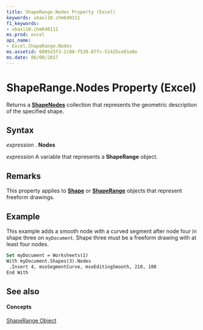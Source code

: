 ```yaml
---
title: ShapeRange.Nodes Property (Excel)
keywords: vbaxl10.chm640111
f1_keywords:
- vbaxl10.chm640111
ms.prod: excel
api_name:
- Excel.ShapeRange.Nodes
ms.assetid: 6005d3f3-2c08-f539-87fc-51425ce81e0e
ms.date: 06/08/2017
---
```



# ShapeRange.Nodes Property (Excel)

Returns a  **[ShapeNodes](Excel.ShapeNodes.md)** collection that represents the geometric description of the specified shape.


## Syntax

 _expression_ . **Nodes**

 _expression_ A variable that represents a **ShapeRange** object.


## Remarks

This property applies to  **[Shape](Excel.Shape.md)** or **[ShapeRange](Excel.ShapeRange.md)** objects that represent freeform drawings.


## Example

This example adds a smooth node with a curved segment after node four in shape three on  `myDocument`. Shape three must be a freeform drawing with at least four nodes.


```vb
Set myDocument = Worksheets(1) 
With myDocument.Shapes(3).Nodes 
 .Insert 4, msoSegmentCurve, msoEditingSmooth, 210, 100 
End With
```


## See also


#### Concepts


[ShapeRange Object](Excel.ShapeRange.md)

